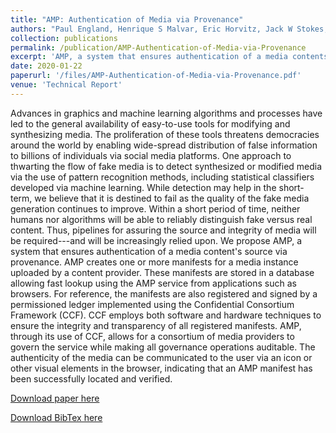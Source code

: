 ```yaml
---
title: "AMP: Authentication of Media via Provenance"
authors: "Paul England, Henrique S Malvar, Eric Horvitz, Jack W Stokes, Cédric Fournet, Amaury Chamayou, Sylvan Clebsch, Manuel Costa, Shabnam Erfani, Kevin Kane, <b>Alex Shamis</b>"
collection: publications
permalink: /publication/AMP-Authentication-of-Media-via-Provenance
excerpt: 'AMP, a system that ensures authentication of a media contents source via provenance. AMP creates one or more manifests for a media instance uploaded by a content provider.'
date: 2020-01-22
paperurl: '/files/AMP-Authentication-of-Media-via-Provenance.pdf'
venue: 'Technical Report'
---
```


Advances in graphics and machine learning algorithms and processes have led to the general availability of easy-to-use tools for modifying and synthesizing media. The proliferation of these tools threatens democracies around the world by enabling wide-spread distribution of false information to billions of individuals via social media platforms. One approach to thwarting the flow of fake media is to detect synthesized or modified media via the use of pattern recognition methods, including statistical classifiers developed via machine learning. While detection may help in the short-term, we believe that it is destined to fail as the quality of the fake media generation continues to improve. Within a short period of time, neither humans nor algorithms will be able to reliably distinguish fake versus real content. Thus, pipelines for assuring the source and integrity of media will be required---and will be increasingly relied upon. We propose AMP, a system that ensures authentication of a media content's source via provenance. AMP creates one or more manifests for a media instance uploaded by a content provider. These manifests are stored in a database allowing fast lookup using the AMP service from applications such as browsers. For reference, the manifests are also registered and signed by a permissioned ledger implemented using the Confidential Consortium Framework (CCF). CCF employs both software and hardware techniques to ensure the integrity and transparency of all registered manifests. AMP, through its use of CCF, allows for a consortium of media providers to govern the service while making all governance operations auditable. The authenticity of the media can be communicated to the user via an icon or other visual elements in the browser, indicating that an AMP manifest has been successfully located and verified.

[Download paper here](/files/AMP-Authentication-of-Media-via-Provenance.pdf)

[Download BibTex here](/files/AMP-Authentication-of-Media-via-Provenance.bib)
